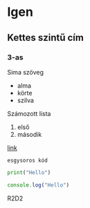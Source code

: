 # Igen
## Kettes szintű cím
### 3-as


Sima szöveg

- alma
- körte
- szilva

Számozott lista
1. első
2. második

[link](http://acsjszki.hu)

`esgysoros kód`

```python
print("Hello")
```

```javascript
console.log("Hello")
```

R2D2

